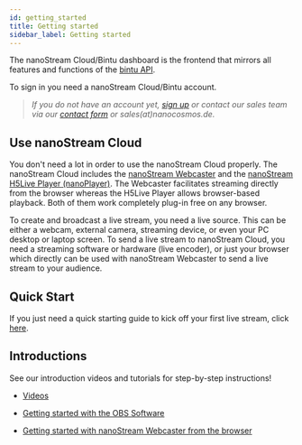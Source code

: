 ```yaml
---
id: getting_started
title: Getting started
sidebar_label: Getting started
---
```


The nanoStream Cloud/Bintu dashboard is the frontend that mirrors all features and functions of the [bintu API](../cloud/bintu_api). 


To sign in you need a nanoStream Cloud/Bintu account.
> *If you do not have an account yet, [sign up](https://bintu-cloud-frontend.nanocosmos.de/auth?signup) or contact our sales team via our [contact form](https://www.nanocosmos.de/contact) or sales(at)nanocosmos.de.*

## Use nanoStream Cloud

You don't need a lot in order to use the nanoStream Cloud properly. The nanoStream Cloud includes the [nanoStream Webcaster](../webrtc/nanostream_webrtc_introduction) and the [nanoStream H5Live Player (nanoPlayer)](../nanoplayer/nanoplayer_introduction). The Webcaster facilitates streaming directly from the browser whereas the H5Live Player allows browser-based playback. Both of them work completely plug-in free on any browser.

To create and broadcast a live stream, you need a live source.
This can be either a webcam, external camera, streaming device, or even your PC desktop or laptop screen.
To send a live stream to nanoStream Cloud, you need a streaming software or hardware (live encoder),
or just your browser which directly can be used with nanoStream Webcaster to send a live stream to your audience.

## Quick Start

If you just need a quick starting guide to kick off your first live stream, click [here](How_to_Start_a_Stream.md).

## Introductions

See our introduction videos and tutorials for step-by-step instructions!

- [Videos](https://www.nanocosmos.de/blog/videos)

- [Getting started with the OBS Software](https://www.nanocosmos.de/blog/2020/01/how-to-use-obs-as-a-live-encoder-for-your-nanostream/)

- [Getting started with nanoStream Webcaster from the browser](How_to_Use_the_nanoStream_Webcaster)


